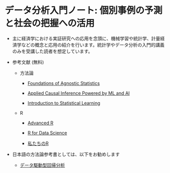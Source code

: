 # データ分析入門ノート: 個別事例の予測と社会の把握への活用

- 主に経済学における実証研究への応用を念頭に、機械学習や統計学、計量経済学などの概念と応用の紹介を行います。統計学やデータ分析の入門的講義のみを受講した読者を想定しています。

- 参考文献 (無料)

    - 方法論

        - [Foundations of Agnostic Statistics](https://www.cambridge.org/core/books/foundations-of-agnostic-statistics/684756357E7E9B3DFF0A8157FB2DCECA)

        - [Applied Causal Inference Powered by ML and AI](https://causalml-book.org/)
        
        - [Introduction to Statistical Learning](https://www.statlearning.com/)

    - R

        - [Advanced R](https://adv-r.hadley.nz/)
    
        - [R for Data Science](https://r4ds.had.co.nz/)
    
        - [私たちのR](https://www.jaysong.net/RBook/)
    
- 日本語の方法論参考書としては、以下をお勧めします

    - [データ駆動型回帰分析](https://www.nippyo.co.jp/shop/book/9267.html)
